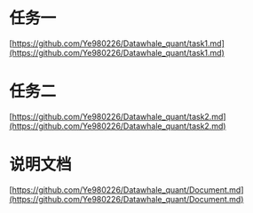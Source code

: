# 任务一
[https://github.com/Ye980226/Datawhale_quant/task1.md](https://github.com/Ye980226/Datawhale_quant/task1.md)

# 任务二
[https://github.com/Ye980226/Datawhale_quant/task2.md](https://github.com/Ye980226/Datawhale_quant/task2.md)

# 说明文档
[https://github.com/Ye980226/Datawhale_quant/Document.md](https://github.com/Ye980226/Datawhale_quant/Document.md)